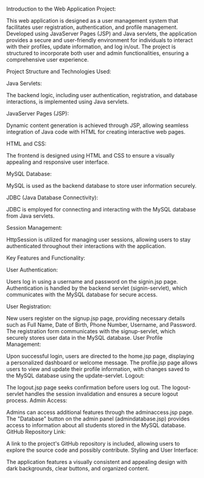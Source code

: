 Introduction to the Web Application Project: 

This web application is designed as a user management system that facilitates user registration, authentication, and profile management. 
Developed using JavaServer Pages (JSP) and Java servlets, the application provides a secure and user-friendly environment for individuals to interact with their profiles, update information, and log in/out. The project is structured to incorporate both user and admin functionalities, ensuring a comprehensive user experience.

Project Structure and Technologies Used:

Java Servlets: 

The backend logic, including user authentication, registration, and database interactions, is implemented using Java servlets.

JavaServer Pages (JSP): 

Dynamic content generation is achieved through JSP, allowing seamless integration of Java code with HTML for creating interactive web pages.

HTML and CSS:   

The frontend is designed using HTML and CSS to ensure a visually appealing and responsive user interface.

MySQL Database: 

MySQL is used as the backend database to store user information securely.

JDBC (Java Database Connectivity): 

JDBC is employed for connecting and interacting with the MySQL database from Java servlets.

Session Management: 

HttpSession is utilized for managing user sessions, allowing users to stay authenticated throughout their interactions with the application.


Key Features and Functionality:

User Authentication:

Users log in using a username and password on the signin.jsp page.
Authentication is handled by the backend servlet (signin-servlet), which communicates with the MySQL database for secure access.

User Registration:

New users register on the signup.jsp page, providing necessary details such as Full Name, Date of Birth, Phone Number, Username, and Password.
The registration form communicates with the signup-servlet, which securely stores user data in the MySQL database.
User Profile Management:

Upon successful login, users are directed to the home.jsp page, displaying a personalized dashboard or welcome message.
The profile.jsp page allows users to view and update their profile information, with changes saved to the MySQL database using the update-servlet.
Logout:

The logout.jsp page seeks confirmation before users log out.
The logout-servlet handles the session invalidation and ensures a secure logout process.
Admin Access:

Admins can access additional features through the adminaccess.jsp page.
The "Database" button on the admin panel (admindatabase.jsp) provides access to information about all students stored in the MySQL database.
GitHub Repository Link:

A link to the project's GitHub repository is included, allowing users to explore the source code and possibly contribute.
Styling and User Interface:

The application features a visually consistent and appealing design with dark backgrounds, clear buttons, and organized content.
